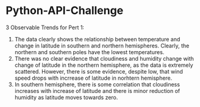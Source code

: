# Python-API-Challenge
3 Observable Trends for Pert 1:

1. The data clearly shows the relationship between temperature and change in latitude in southern and northern hemispheres. Clearly, the northern and southern poles have the lowest temperatures.
2. There was no clear evidence that cloudiness and humidity change with change of latitude in the northern hemisphere, as the data is extremely scattered. However, there is some evidence, despite low, that wind speed drops with incrrease of latitude in norhtern hemisphere.
3. In southern hemisphere, there is some correlation that cloudiness increases with increase of latitude and there is minor reduction of humidity as latitude moves towards zero.

